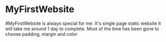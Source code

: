 # MyFirstWebsite
#MyFirstWebsite is always special for me. It's single page static website  it will take me around 1 day to complete.  Most of the time has been gone to choose padding, margin and color
